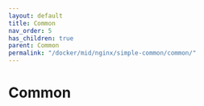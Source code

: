 ```yaml
---
layout: default
title: Common
nav_order: 5
has_children: true
parent: Common
permalink: "/docker/mid/nginx/simple-common/common/"
---
```


# Common
